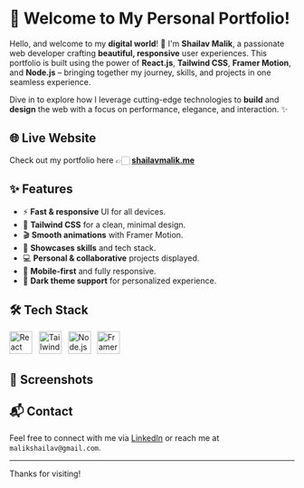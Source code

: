 # 🎉 Welcome to My Personal Portfolio!

Hello, and welcome to my **digital world**! 🚀 I'm **Shailav Malik**, a passionate web developer crafting **beautiful, responsive** user experiences. This portfolio is built using the power of **React.js**, **Tailwind CSS**, **Framer Motion**, and **Node.js** – bringing together my journey, skills, and projects in one seamless experience.

Dive in to explore how I leverage cutting-edge technologies to **build** and **design** the web with a focus on performance, elegance, and interaction. ✨


## 🌐 Live Website

Check out my portfolio here 👉🏻  **[shailavmalik.me](https://shailavmalik.me)**

## ✨ Features
 - ⚡ **Fast & responsive** UI for all devices.
- 🎨 **Tailwind CSS** for a clean, minimal design.
- 🎬 **Smooth animations** with Framer Motion.
- 🧠 **Showcases skills** and tech stack.
- 💻 **Personal & collaborative** projects displayed.
- 📱 **Mobile-first** and fully responsive.
- 🌙 **Dark theme support** for personalized experience.


## 🛠 Tech Stack
<p>
  <img src="https://cdn.jsdelivr.net/gh/devicons/devicon/icons/react/react-original.svg" alt="React" width="40" height="40"/>
  &nbsp;
  <img src="https://www.vectorlogo.zone/logos/tailwindcss/tailwindcss-icon.svg" alt="Tailwind CSS" width="40" height="40"/>
  &nbsp;
  <img src="https://cdn.jsdelivr.net/gh/devicons/devicon/icons/nodejs/nodejs-original.svg" alt="Node.js" width="40" height="40"/>
  &nbsp;
  <img src="https://cdn.worldvectorlogo.com/logos/framer-motion.svg" alt="Framer Motion" width="40" height="40"/>
</p>

## 📸 Screenshots



## 📬 Contact

Feel free to connect with me via [LinkedIn](https://www.linkedin.com/in/shailavmalik) or reach me at `malikshailav@gmail.com`.

---

Thanks for visiting!

